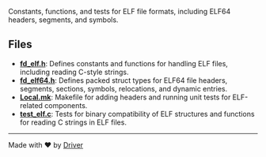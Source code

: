 <!--------------------------------------------------------------------------------->
<!-- IMPORTANT: This file is auto-generated by Driver (https://driver.ai). -------->
<!-- Manual edits may be overwritten on future commits. --------------------------->
<!--------------------------------------------------------------------------------->

Constants, functions, and tests for ELF file formats, including ELF64 headers, segments, and symbols.


## Files
- **[fd_elf.h](fd_elf.h.md)**: Defines constants and functions for handling ELF files, including reading C-style strings.
- **[fd_elf64.h](fd_elf64.h.md)**: Defines packed struct types for ELF64 file headers, segments, sections, symbols, relocations, and dynamic entries.
- **[Local.mk](Local.mk.md)**: Makefile for adding headers and running unit tests for ELF-related components.
- **[test_elf.c](test_elf.c.md)**: Tests for binary compatibility of ELF structures and functions for reading C strings in ELF files.

---
Made with ❤️ by [Driver](https://www.driver.ai/)